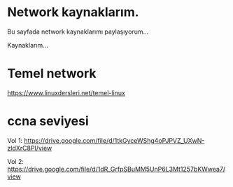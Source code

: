 # Network kaynaklarım.


Bu sayfada network kaynaklarımı paylaşıyorum...


Kaynaklarım...

# Temel network


https://www.linuxdersleri.net/temel-linux


# ccna seviyesi


Vol 1: https://drive.google.com/file/d/1tkGyceWShg4oPJPVZ_UXwN-zldXrC8PI/view

Vol 2: https://drive.google.com/file/d/1dR_GrfpSBuMM5UnP6L3Mt1257bKWwea7/view
